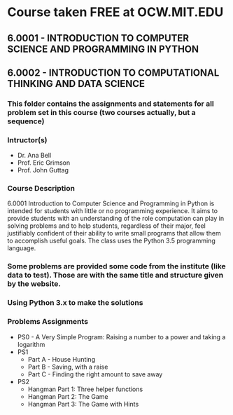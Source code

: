 # Course taken FREE at OCW.MIT.EDU

## 6.0001 - INTRODUCTION TO COMPUTER SCIENCE AND PROGRAMMING IN PYTHON
## 6.0002 - INTRODUCTION TO COMPUTATIONAL THINKING AND DATA SCIENCE

### This folder contains the assignments and statements for all problem set in this course (two courses actually, but a sequence)

### Intructor(s)
- Dr. Ana Bell
- Prof. Eric Grimson
- Prof. John Guttag

### Course Description
6.0001 Introduction to Computer Science and Programming in Python is intended for students with little or no programming experience. It aims to provide students with an understanding of the role computation can play in solving problems and to help students, regardless of their major, feel justifiably confident of their ability to write small programs that allow them to accomplish useful goals. The class uses the Python 3.5 programming language.

### Some problems are provided some code from the institute (like data to test). Those are with the same title and structure given by the website.
### Using Python 3.x to make the solutions

### Problems Assignments
* PS0 - A Very Simple Program: Raising a number to a power and taking a logarithm
* PS1
  * Part A - House Hunting
  * Part B - Saving, with a raise
  * Part C - Finding the right amount to save away
* PS2
  * Hangman Part 1: Three helper functions
  * Hangman Part 2: The Game
  * Hangman Part 3: The Game with Hints